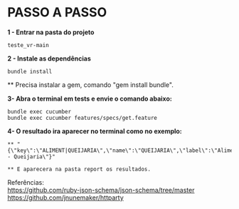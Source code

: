 # PASSO A PASSO

**1 - Entrar na pasta do projeto**
```
teste_vr-main
```
**2 - Instale as dependências**
```
bundle install
```
** Precisa instalar a gem, comando "gem install bundle".

**3- Abra o terminal em tests e envie o comando abaixo:**

```
bundle exec cucumber
bundle exec cucumber features/specs/get.feature
```

**4- O resultado ira aparecer no terminal como no exemplo:**
```
** "{\"key\":\"ALIMENT|QUEIJARIA\",\"name\":\"QUEIJARIA\",\"label\":\"Alimentação - Queijaria\"}"

** E aparecera na pasta report os resultados.
```

Referências:  
https://github.com/ruby-json-schema/json-schema/tree/master  
https://github.com/jnunemaker/httparty  
